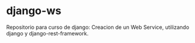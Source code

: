 # django-ws
Repositorio para curso de django: Creacion de un Web Service, utilizando django y django-rest-framework.
